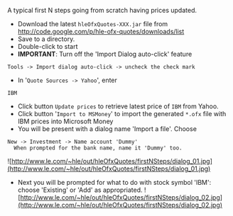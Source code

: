 A typical first N steps going from scratch having prices updated.

  * Download the latest `hleOfxQuotes-XXX.jar` file from http://code.google.com/p/hle-ofx-quotes/downloads/list
  * Save to a directory.
  * Double-click to start
  * **IMPORTANT**: Turn off the 'Import Dialog auto-click' feature
```
Tools -> Import dialog auto-click -> uncheck the check mark
```
  * In '`Quote Sources -> Yahoo`', enter
```
IBM
```
  * Click button `Update prices` to retrieve latest price of `IBM` from Yahoo.
  * Click button '`Import to MSMoney`' to import the generated `*.ofx` file with IBM prices into Microsoft Money
  * You will be present with a dialog name 'Import a file'. Choose
```
New -> Investment -> Name account 'Dummy'
  When prompted for the bank name, name it 'Dummy' too.
```
![http://www.le.com/~hle/out/hleOfxQuotes/firstNSteps/dialog_01.jpg](http://www.le.com/~hle/out/hleOfxQuotes/firstNSteps/dialog_01.jpg)
  * Next you will be prompted for what to do with stock symbol 'IBM': choose 'Existing' or 'Add' as appropriated.
![http://www.le.com/~hle/out/hleOfxQuotes/firstNSteps/dialog_02.jpg](http://www.le.com/~hle/out/hleOfxQuotes/firstNSteps/dialog_02.jpg)